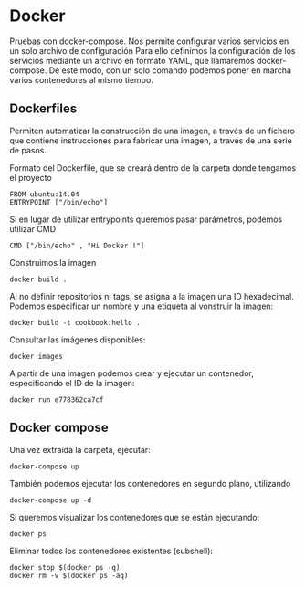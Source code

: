 # Docker
Pruebas con docker-compose. Nos permite configurar varios servicios en un solo archivo de configuración
Para ello definimos la configuración de los servicios mediante un archivo en formato YAML, que llamaremos docker-compose.
De este modo, con un solo comando podemos poner en marcha varios contenedores al mismo tiempo.

## Dockerfiles
Permiten automatizar la construcción de una imagen, a través de un fichero que contiene instrucciones para fabricar una imagen, a través de una serie de pasos.

Formato del Dockerfile, que se creará dentro de la carpeta donde tengamos el proyecto
```
FROM ubuntu:14.04
ENTRYPOINT ["/bin/echo"]
```
Si en lugar de utilizar entrypoints queremos pasar parámetros, podemos utilizar CMD
```
CMD ["/bin/echo" , "Hi Docker !"]
```
Construimos la imagen
```
docker build .
```
Al no definir repositorios ni tags, se asigna a la imagen una ID hexadecimal. Podemos especificar un nombre y una etiqueta al vonstruir la imagen:
```
docker build -t cookbook:hello .
```
Consultar las imágenes disponibles:
```
docker images
```
A partir de una imagen podemos crear y ejecutar un contenedor, especificando el ID de la imagen:

```
docker run e778362ca7cf
```

## Docker compose
Una vez extraída la carpeta, ejecutar: 
```
docker-compose up
```
También podemos ejecutar los contenedores en segundo plano, utilizando
```
docker-compose up -d
```
Si queremos visualizar los contenedores que se están ejecutando:
```
docker ps
```
Eliminar todos los contenedores existentes (subshell):
```
docker stop $(docker ps -q)
docker rm -v $(docker ps -aq)
```
